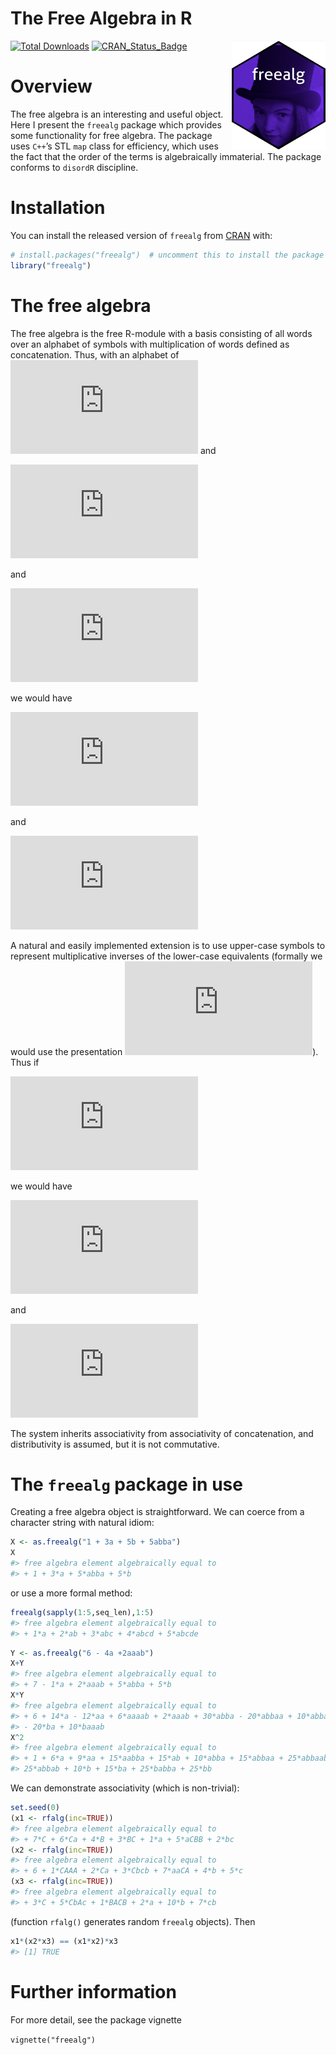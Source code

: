 The Free Algebra in R
================

<!-- README.md is generated from README.Rmd. Please edit that file -->

<img src="man/figures/freealg.png" width = "150" align="right" />

<!-- badges: start -->

[![Total
Downloads](https://cranlogs.r-pkg.org/badges/grand-total/freealg)](https://CRAN.R-project.org/package=freealg)
[![CRAN_Status_Badge](https://www.r-pkg.org/badges/version/freealg)](https://cran.r-project.org/package=freealg)
<!-- badges: end -->

# Overview

The free algebra is an interesting and useful object. Here I present the
`freealg` package which provides some functionality for free algebra.
The package uses `C++`’s STL `map` class for efficiency, which uses the
fact that the order of the terms is algebraically immaterial. The
package conforms to `disordR` discipline.

# Installation

You can install the released version of `freealg` from
[CRAN](https://CRAN.R-project.org) with:

``` r
# install.packages("freealg")  # uncomment this to install the package
library("freealg")
```

# The free algebra

The free algebra is the free R-module with a basis consisting of all
words over an alphabet of symbols with multiplication of words defined
as concatenation. Thus, with an alphabet of
![\\{x,y,z\\}](https://latex.codecogs.com/png.latex?%5C%7Bx%2Cy%2Cz%5C%7D "\{x,y,z\}")
and

![A=\alpha x^2yx + \beta zy](https://latex.codecogs.com/png.latex?A%3D%5Calpha%20x%5E2yx%20%2B%20%5Cbeta%20zy "A=\alpha x^2yx + \beta zy")

and

![B=\gamma z + \delta y^4](https://latex.codecogs.com/png.latex?B%3D%5Cgamma%20z%20%2B%20%5Cdelta%20y%5E4 "B=\gamma z + \delta y^4")

we would have

![AB=\left(\alpha x^2yx+\beta zy\right)\left(\gamma z+\delta y^4\right)=\alpha\gamma x^2yxz+\alpha\delta x^2yxy^4+\beta\gamma zyz+\beta\delta zy^5](https://latex.codecogs.com/png.latex?AB%3D%5Cleft%28%5Calpha%20x%5E2yx%2B%5Cbeta%20zy%5Cright%29%5Cleft%28%5Cgamma%20z%2B%5Cdelta%20y%5E4%5Cright%29%3D%5Calpha%5Cgamma%20x%5E2yxz%2B%5Calpha%5Cdelta%20x%5E2yxy%5E4%2B%5Cbeta%5Cgamma%20zyz%2B%5Cbeta%5Cdelta%20zy%5E5 "AB=\left(\alpha x^2yx+\beta zy\right)\left(\gamma z+\delta y^4\right)=\alpha\gamma x^2yxz+\alpha\delta x^2yxy^4+\beta\gamma zyz+\beta\delta zy^5")

and

![BA=\left(\gamma z+\delta y^4\right)\left(\alpha x^2yx+\beta zy\right)=\alpha\gamma zx^2yx + \alpha\delta y^4 x^2yx + \beta\gamma z^2y + \beta\delta y^4zy.](https://latex.codecogs.com/png.latex?BA%3D%5Cleft%28%5Cgamma%20z%2B%5Cdelta%20y%5E4%5Cright%29%5Cleft%28%5Calpha%20x%5E2yx%2B%5Cbeta%20zy%5Cright%29%3D%5Calpha%5Cgamma%20zx%5E2yx%20%2B%20%5Calpha%5Cdelta%20y%5E4%20x%5E2yx%20%2B%20%5Cbeta%5Cgamma%20z%5E2y%20%2B%20%5Cbeta%5Cdelta%20y%5E4zy. "BA=\left(\gamma z+\delta y^4\right)\left(\alpha x^2yx+\beta zy\right)=\alpha\gamma zx^2yx + \alpha\delta y^4 x^2yx + \beta\gamma z^2y + \beta\delta y^4zy.")

A natural and easily implemented extension is to use upper-case symbols
to represent multiplicative inverses of the lower-case equivalents
(formally we would use the presentation
![xX=1](https://latex.codecogs.com/png.latex?xX%3D1 "xX=1")). Thus if

![C=\epsilon\left(x^{-1}\right)^2=\epsilon X^2](https://latex.codecogs.com/png.latex?C%3D%5Cepsilon%5Cleft%28x%5E%7B-1%7D%5Cright%29%5E2%3D%5Cepsilon%20X%5E2 "C=\epsilon\left(x^{-1}\right)^2=\epsilon X^2")

we would have

![AC=\left(\alpha x^2yx+\beta zy\right)\epsilon X^2=
\alpha\epsilon x^2yX + \beta\epsilon zyX^2](https://latex.codecogs.com/png.latex?AC%3D%5Cleft%28%5Calpha%20x%5E2yx%2B%5Cbeta%20zy%5Cright%29%5Cepsilon%20X%5E2%3D%0A%5Calpha%5Cepsilon%20x%5E2yX%20%2B%20%5Cbeta%5Cepsilon%20zyX%5E2 "AC=\left(\alpha x^2yx+\beta zy\right)\epsilon X^2=
\alpha\epsilon x^2yX + \beta\epsilon zyX^2")

and

![CA=\epsilon X^2\left(\alpha x^2yx+\beta zy\right)=
\alpha\epsilon yx + \beta\epsilon X^2zy.](https://latex.codecogs.com/png.latex?CA%3D%5Cepsilon%20X%5E2%5Cleft%28%5Calpha%20x%5E2yx%2B%5Cbeta%20zy%5Cright%29%3D%0A%5Calpha%5Cepsilon%20yx%20%2B%20%5Cbeta%5Cepsilon%20X%5E2zy. "CA=\epsilon X^2\left(\alpha x^2yx+\beta zy\right)=
\alpha\epsilon yx + \beta\epsilon X^2zy.")

The system inherits associativity from associativity of concatenation,
and distributivity is assumed, but it is not commutative.

# The `freealg` package in use

Creating a free algebra object is straightforward. We can coerce from a
character string with natural idiom:

``` r
X <- as.freealg("1 + 3a + 5b + 5abba")
X
#> free algebra element algebraically equal to
#> + 1 + 3*a + 5*abba + 5*b
```

or use a more formal method:

``` r
freealg(sapply(1:5,seq_len),1:5)
#> free algebra element algebraically equal to
#> + 1*a + 2*ab + 3*abc + 4*abcd + 5*abcde
```

``` r
Y <- as.freealg("6 - 4a +2aaab")
X+Y
#> free algebra element algebraically equal to
#> + 7 - 1*a + 2*aaab + 5*abba + 5*b
X*Y
#> free algebra element algebraically equal to
#> + 6 + 14*a - 12*aa + 6*aaaab + 2*aaab + 30*abba - 20*abbaa + 10*abbaaaab + 30*b
#> - 20*ba + 10*baaab
X^2
#> free algebra element algebraically equal to
#> + 1 + 6*a + 9*aa + 15*aabba + 15*ab + 10*abba + 15*abbaa + 25*abbaabba +
#> 25*abbab + 10*b + 15*ba + 25*babba + 25*bb
```

We can demonstrate associativity (which is non-trivial):

``` r
set.seed(0)
(x1 <- rfalg(inc=TRUE))
#> free algebra element algebraically equal to
#> + 7*C + 6*Ca + 4*B + 3*BC + 1*a + 5*aCBB + 2*bc
(x2 <- rfalg(inc=TRUE))
#> free algebra element algebraically equal to
#> + 6 + 1*CAAA + 2*Ca + 3*Cbcb + 7*aaCA + 4*b + 5*c
(x3 <- rfalg(inc=TRUE))
#> free algebra element algebraically equal to
#> + 3*C + 5*CbAc + 1*BACB + 2*a + 10*b + 7*cb
```

(function `rfalg()` generates random `freealg` objects). Then

``` r
x1*(x2*x3) == (x1*x2)*x3
#> [1] TRUE
```

# Further information

For more detail, see the package vignette

`vignette("freealg")`
